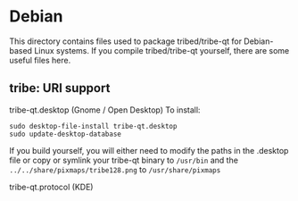 
Debian
====================
This directory contains files used to package tribed/tribe-qt
for Debian-based Linux systems. If you compile tribed/tribe-qt yourself, there are some useful files here.

## tribe: URI support ##


tribe-qt.desktop  (Gnome / Open Desktop)
To install:

	sudo desktop-file-install tribe-qt.desktop
	sudo update-desktop-database

If you build yourself, you will either need to modify the paths in
the .desktop file or copy or symlink your tribe-qt binary to `/usr/bin`
and the `../../share/pixmaps/tribe128.png` to `/usr/share/pixmaps`

tribe-qt.protocol (KDE)

